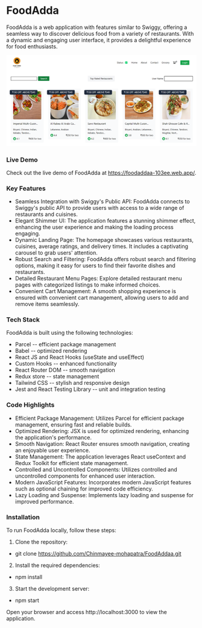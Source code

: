 # FoodAdda

FoodAdda is a web application with features similar to Swiggy, offering a seamless way to discover delicious food from a variety of restaurants. With a dynamic and engaging user interface, it provides a delightful experience for food enthusiasts.

![HomePage](image.png)

### Live Demo

Check out the live demo of FoodAdda at https://foodaddaa-103ee.web.app/.

### Key Features

- Seamless Integration with Swiggy's Public API: FoodAdda connects to Swiggy's public API to provide users with access to a wide range of restaurants and cuisines.
- Elegant Shimmer UI: The application features a stunning shimmer effect, enhancing the user experience and making the loading process engaging.
- Dynamic Landing Page: The homepage showcases various restaurants, cuisines, average ratings, and delivery times. It includes a captivating carousel to grab users' attention.
- Robust Search and Filtering: FoodAdda offers robust search and filtering options, making it easy for users to find their favorite dishes and restaurants.
- Detailed Restaurant Menu Pages: Explore detailed restaurant menu pages with categorized listings to make informed choices.
- Convenient Cart Management: A smooth shopping experience is ensured with convenient cart management, allowing users to add and remove items seamlessly.

### Tech Stack

FoodAdda is built using the following technologies:

- Parcel -- efficient package management
- Babel -- optimized rendering
- React JS and React Hooks (useState and useEffect)
- Custom Hooks -- enhanced functionality
- React Router DOM -- smooth navigation
- Redux store -- state management
- Tailwind CSS -- stylish and responsive design
- Jest and React Testing Library -- unit and integration testing

### Code Highlights

- Efficient Package Management: Utilizes Parcel for efficient package management, ensuring fast and reliable builds.
- Optimized Rendering: JSX is used for optimized rendering, enhancing the application's performance.
- Smooth Navigation: React Router ensures smooth navigation, creating an enjoyable user experience.
- State Management: The application leverages React useContext and Redux Toolkit for efficient state management.
- Controlled and Uncontrolled Components: Utilizes controlled and uncontrolled components for enhanced user interaction.
- Modern JavaScript Features: Incorporates modern JavaScript features such as optional chaining for improved code efficiency.
- Lazy Loading and Suspense: Implements lazy loading and suspense for improved performance.

### Installation

To run FoodAdda locally, follow these steps:

1. Clone the repository:

- git clone https://github.com/Chinmayee-mohapatra/FoodAddaa.git

2. Install the required dependencies:

- npm install

3. Start the development server:

- npm start

Open your browser and access http://localhost:3000 to view the application.
